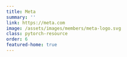 ```yaml
---
title: Meta
summary: ''
link: https://meta.com
image: /assets/images/members/meta-logo.svg
class: pytorch-resource
order: 6
featured-home: true
---
```

